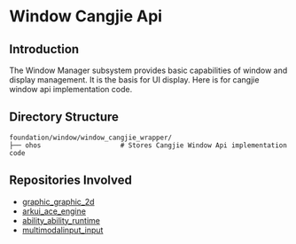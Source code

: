 # Window Cangjie Api

## Introduction

The Window Manager subsystem provides basic capabilities of window and display management. It is the basis for UI display. Here is for cangjie window api implementation code.

## Directory Structure

```
foundation/window/window_cangjie_wrapper/
├── ohos                    # Stores Cangjie Window Api implementation code 
```

## Repositories Involved

- [graphic_graphic_2d](https://gitee.com/openharmony/graphic_graphic_2d)
- [arkui_ace_engine](https://gitee.com/openharmony/arkui_ace_engine)
- [ability_ability_runtime](https://gitee.com/openharmony/ability_ability_runtime)
- [multimodalinput_input](https://gitee.com/openharmony/multimodalinput_input)

